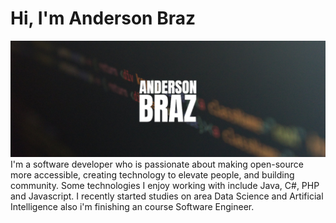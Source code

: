 # Hi, I'm Anderson Braz
<center>
<img src="https://raw.githubusercontent.com/andersonbraz/andersonbraz/master/header_andersonbraz.png" alt="banner says Anderson Braz love write code and build solutions">
  </center>
I'm a software developer who is passionate about making open-source more accessible, creating technology to elevate people, and building community. Some technologies I enjoy working with include Java, C#, PHP and Javascript. I recently started studies on area Data Science and Artificial Intelligence also i'm finishing an course Software Engineer. 
